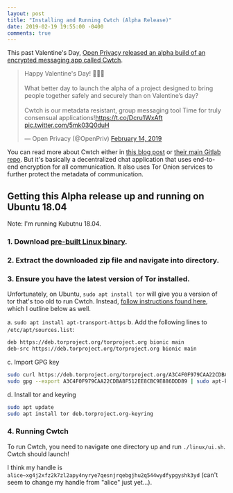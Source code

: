 ```yaml
---
layout: post
title: "Installing and Running Cwtch (Alpha Release)"
date: 2019-02-19 19:55:00 -0400
comments: true
---
```


This past Valentine's Day, [Open Privacy released an alpha build of an encrypted messaging app called Cwtch](https://openprivacy.ca/blog/2019/02/14/cwtch-alpha/).

<blockquote class="twitter-tweet" data-lang="en"><p lang="en" dir="ltr">Happy Valentine&#39;s Day! 💜💜💜<br><br>What better day to launch the alpha of a project designed to bring people together safely and securely than on Valentine’s day?<br><br>Cwtch is our metadata resistant, group messaging tool  Time for truly consensual applications!<a href="https://t.co/Dcru1WxAft">https://t.co/Dcru1WxAft</a> <a href="https://t.co/5mk03Q0duH">pic.twitter.com/5mk03Q0duH</a></p>&mdash; Open Privacy (@OpenPriv) <a href="https://twitter.com/OpenPriv/status/1096077069920788480?ref_src=twsrc%5Etfw">February 14, 2019</a></blockquote>
<script async src="https://platform.twitter.com/widgets.js" charset="utf-8"></script>

You can read more about Cwtch either in [this blog post](https://openprivacy.ca/blog/2019/02/14/cwtch-alpha/) or [their main Gitlab repo](https://git.openprivacy.ca/cwtch.im/cwtch). But it's basically a decentralized chat application that uses end-to-end encryption for all communication. It also uses Tor Onion services to further protect the metadata of communication.

## Getting this Alpha release up and running on Ubuntu 18.04

Note: I'm running Kubutnu 18.04.

### 1. Download [pre-built Linux binary](https://git.openprivacy.ca/cwtch.im/ui/releases). 
### 2. Extract the downloaded zip file and navigate into directory.
<!--
### 3. Try running `./ui.sh -local -debug 2>&1 | grep -v 'Detected anchors on an item that is managed by a layout.'`

But get following error:
```
QQmlApplicationEngine failed to load component
file:///home/sschlinkert/Downloads/cwtch/linux/qml/main.qml:-1 No such file or directory

2019/02/19 19:01:13 connectivity/torProvider.go [DBUG] dialing system tor control port
2019/02/19 19:01:13 connectivity/torProvider.go [INFO] tor version: 0.3.2.1
2019/02/19 19:01:13 connectivity/torProvider.go [DBUG] torversions: [0 3 2 1]
2019/02/19 19:01:13 connectivity/torProvider.go [INFO] tor version: 0.3.2.1
2019/02/19 19:01:13 connectivity/torProvider.go [DBUG] torversions: [0 3 2 1]
2019/02/19 19:01:13 ui/main.go [ERR ] Could not start Tor: Could not connect to or start Tor that met requirments (min Tor version 0.3.5.x)
```
-->
### 3. Ensure you have the latest version of Tor installed. 

Unfortunately, on Ubuntu, `sudo apt install tor` will give you a version of tor that's too old to run Cwtch. Instead, [follow instructions found here](https://www.torproject.org/docs/debian.html.en#ubuntu), which I outline below as well. 

a. `sudo apt install apt-transport-https`
b. Add the following lines to `/etc/apt/sources.list`:
```bash
deb https://deb.torproject.org/torproject.org bionic main
deb-src https://deb.torproject.org/torproject.org bionic main
```
c. Import GPG key
```bash
sudo curl https://deb.torproject.org/torproject.org/A3C4F0F979CAA22CDBA8F512EE8CBC9E886DDD89.asc | gpg --import
sudo gpg --export A3C4F0F979CAA22CDBA8F512EE8CBC9E886DDD89 | sudo apt-key add -
```

d. Install tor and keyring
```bash
sudo apt update
sudo apt install tor deb.torproject.org-keyring
```

### 4. Running Cwtch

To run Cwtch, you need to navigate one directory up and run `./linux/ui.sh`. Cwtch should launch!

I think my handle is `alice~xg4j2xfz2k7zl2apy4nyrye7qesnjrqebgjhu2q544wydfypgyshk3yd` (can't seem to change my handle from "alice" just yet...).

